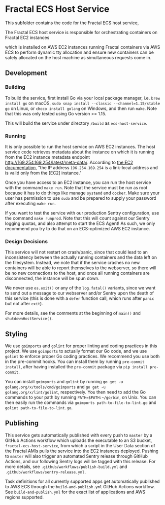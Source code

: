 # Fractal ECS Host Service




This subfolder contains the code for the Fractal ECS host service, 


The Fractal ECS host service is responsible for orchestrating containers on Fractal EC2 instances



which is installed on AWS EC2 instances running Fractal containers via AWS ECS to perform dynamic tty allocation and ensure new containers can be safely allocated on the host machine as simultaneous requests come in.




## Development

### Building

To build the service, first install Go via your local package manager, i.e. `brew install go` on macOS, `sudo snap install --classic --channel=1.15/stable go` on Linux, or `choco install golang` on Windows, and then run `make`. Note that this was only tested using Go version >= 1.15.

This will build the service under directory `/build` as `ecs-host-service`.

### Running





It is only possible to run the host service on AWS EC2 instances. The host service code retrieves metadata about the instance on which it is running from the EC2 instance metadata endpoint <http://169.254.169.254/latest/meta-data/>. According to [the EC2 documentation](https://docs.aws.amazon.com/AWSEC2/latest/UserGuide/instancedata-data-retrieval.html), "the IP address `196.254.169.254` is a link-local address and is valid only from the [EC2] instance."

Once you have access to an EC2 instance, you can run the host service with the command `make run`. Note that the service must be run as root because it has to do things like manage `systemd` and `docker`. Make sure your user has permission to use `sudo` and be prepared to supply your password after executing `make run`.

If you want to test the service with our production Sentry configuration, use the command `make runprod`. Note that this will count against our Sentry logging quotas, and also attempt to start the ECS Agent! As such, we only recommend you try to do that on an ECS-optimized AWS EC2 instance.

### Design Decisions

This service will not restart on crash/panic, since that could lead to an inconsistency between the actually running containers and the data left on the filesystem. Instead, we note that if the service crashes no new containers will be able to report themselves to the webserver, so there will be no new connections to the host, and once all running containers are disconnected, the instance will be spun down.

We never use `os.exit()` or any of the `log.fatal()` variants, since we want to send out a message to our webserver and/or Sentry upon the death of this service (this is done with a `defer` function call, which runs after `panic` but not after `exit`).

For more details, see the comments at the beginning of `main()` and `shutdownHostService()`.

## Styling

We use `goimports` and `golint` for proper linting and coding practices in this project. We use `goimports` to actually format our Go code, and we use `golint` to enforce proper Go coding practices. We recommend you use both in the pre-commit hooks. You can install them by running `pre-commit install`, after having installed the `pre-commit` package via `pip install pre-commit`.

You can install `goimports` and `golint` by running `go get -u golang.org/x/tools/cmd/goimports` and `go get -u golang.org/x/lint/golint`, respectively. You then need to add the Go commands to your path by running `PATH=$PATH:~/go/bin`, on Unix. You can then easily run the commands via `goimports path-to-file-to-lint.go` and `golint path-to-file-to-lint.go`.

## Publishing

This service gets automatically published with every push to `master` by a GitHub Actions workflow which uploads the executable to an S3 bucket, `fractal-ecs-host-service`, from which a script in the User Data section of the Fractal AMIs pulls the service into the EC2 instances deployed. Pushing to `master` will also trigger an automated Sentry release through GitHub Actions, and our following Sentry logs will be tagged with this release. For more details, see `.github/workflows/publish-build.yml` and `.github/workflows/sentry-release.yml`.



Task definitions for all currently supported apps get automatically published to AWS ECS through the `build-and-publish.yml` GitHub Actions workflow. See `build-and-publish.yml` for the exact list of applications and AWS regions supported.



